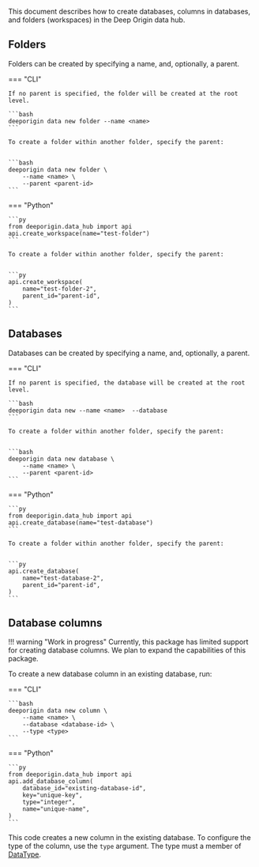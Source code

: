 This document describes how to create databases, columns in databases, and folders (workspaces) in the Deep Origin data hub.

## Folders

Folders can be created by specifying a name, and, optionally, a parent.

=== "CLI"

    If no parent is specified, the folder will be created at the root level.

    ```bash
    deeporigin data new folder --name <name>  
    ```

    To create a folder within another folder, specify the parent:


    ```bash
    deeporigin data new folder \
        --name <name> \ 
        --parent <parent-id>
    ```

=== "Python"

    ```py
    from deeporigin.data_hub import api
    api.create_workspace(name="test-folder")
    ```

    To create a folder within another folder, specify the parent:


    ```py
    api.create_workspace(
        name="test-folder-2",
        parent_id="parent-id",
    )
    ```

## Databases

Databases can be created by specifying a name, and, optionally, a parent.

=== "CLI"

    If no parent is specified, the database will be created at the root level.

    ```bash
    deeporigin data new --name <name>  --database
    ```

    To create a folder within another folder, specify the parent:


    ```bash
    deeporigin data new database \
        --name <name> \
        --parent <parent-id>
    ```

=== "Python"

    ```py
    from deeporigin.data_hub import api
    api.create_database(name="test-database")
    ```

    To create a folder within another folder, specify the parent:


    ```py
    api.create_database(
        name="test-database-2",
        parent_id="parent-id",
    )
    ```

## Database columns

!!! warning "Work in progress"
    Currently, this package has limited support for creating database columns. We plan to expand the capabilities of this package.

To create a new database column in an existing database, run:

=== "CLI"

    ```bash
    deeporigin data new column \
        --name <name> \
        --database <database-id> \
        --type <type>
    ```

=== "Python"

    ```py
    from deeporigin.data_hub import api
    api.add_database_column(
        database_id="existing-database-id",
        key="unique-key",
        type="integer",
        name="unique-name",
    )
    ```

This code creates a new column in the existing database. To configure the type of the column, use the `type` argument. The type must a member of [DataType](../../ref/data-hub/types.md#src.utils.DataType).
